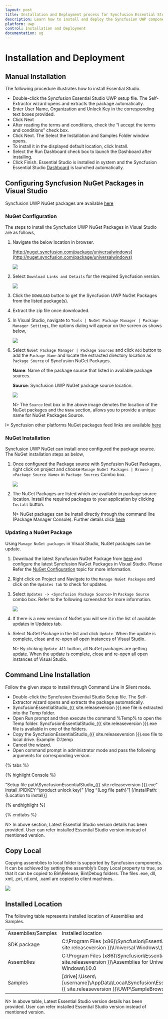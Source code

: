 ```yaml
---
layout: post
title: Installation and Deployment process for Syncfusion Essential Studio UWP products
description: Learn how to install and deploy the Syncfusion UWP component
platform: uwp
control: Installation and Deployment
documentation: ug
---
```


# Installation and Deployment

## Manual Installation

The following procedure illustrates how to install Essential Studio.

* Double-click the Syncfusion Essential Studio UWP setup file. The Self-Extractor wizard opens and extracts the package automatically.
* Enter User Name, Organization and Unlock Key in the corresponding text boxes provided.
* Click Next
* After reading the terms and conditions, check the “I accept the terms and conditions” check box.
* Click Next. The Select the Installation and Samples Folder window opens.
* To install it in the displayed default location, click Install.
* Select the Run Dashboard check box to launch the Dashboard after installing.
* Click Finish. Essential Studio is installed in system and the Syncfusion Essential Studio [Dashboard](http://help.syncfusion.com/ug/common/documents/dashboard.htm#) is launched automatically.

## Configuring Syncfusion NuGet Packages in Visual Studio 

Syncfusion UWP NuGet packages are available [here](http://nuget.syncfusion.com/package/universalwindows)

### NuGet Configuration  

The steps to install the Syncfusion UWP NuGet Packages in Visual Studio are as follows,

1. Navigate the below location in browser. 

   [http://nuget.syncfusion.com/package/universalwindows](http://nuget.syncfusion.com/package/universalwindows)

   ![](Installation-and-Deployment_images\NuGetConfig_img1.jpeg)

2. Select `Download Links and Details` for the required Syncfusion version.

   ![](Installation-and-Deployment_images\NuGetConfig_img2.jpeg)

3. Click the `DOWNLOAD` button to get the Syncfusion UWP NuGet Packages from the listed package(s).

4. Extract the zip file once downloaded.

5. In Visual Studio, navigate to `Tools | NuGet Package Manager | Package Manager Settings`, the options dialog will appear on the screen as shows below,

   ![](Installation-and-Deployment_images\NuGetConfig_img3.jpeg)

6. Select `NuGet Package Manager | Package Sources` and click `Add` button to add the `Package Name` and locate the extracted directory location as `Package Source` of Syncfusion NuGet Packages.    

   **Name**: Name of the package source that listed in available package sources.
   
   **Source**: Syncfusion UWP NuGet package source location.
   
   ![](Installation-and-Deployment_images\NuGetConfig_img4.jpeg)

   N> The `Source` text box in the above image denotes the location of the NuGet packages and the `Name` section, allows you to provide a unique name for NuGet Packages Source. 

I> Syncfusion other platforms NuGet packages feed links are available [here](http://nuget.syncfusion.com/)

### NuGet Installation

Syncfusion UWP NuGet can install once configured the package source. The NuGet installation steps as below,

1. Once configured the Package source with Syncfusion NuGet Packages, right click on project and choose `Manage NuGet Packages | Browse | <Package Source Name>` in `Package Sources` Combo box.

   ![](Installation-and-Deployment_images\NuGetConfig_img5.jpeg)

2. The NuGet Packages are listed which are available in package source location. Install the required packages to your application by clicking `Install` button.

   N> NuGet packages can be install directly through the command line (Package Manager Console). Further details click [here](http://help.syncfusion.com/extension/syncfusion-nuget-packages/nuget-install-and-configuration#install-from-package-manager-console)

### Updating a NuGet Package

Using `Manage NuGet packages` in Visual Studio, NuGet packages can be update.

1. Download the latest Syncfusion NuGet Package from [here](http://nuget.syncfusion.com/package/universalwindows) and configure the latest Syncfusion NuGet Packages in Visual Studio. Please Refer the [NuGet Configuration](#nuget-configuration) topic for more information.

2. Right click on Project and Navigate to the `Manage NuGet Packages` and click on the `Updates tab` to check for updates.

3. Select `Updates -> <Syncfusion Package Source>` in `Package Source` combo box. Refer to the following screenshot for more information.

   ![](Installation-and-Deployment_images\NuGetConfig_img6.jpeg)

4. If there is a new version of NuGet you will see it in the list of available updates in Updates tab.

5. Select NuGet Package in the list and click `Update`. When the update is complete, close and re-open all open instances of Visual Studio.

   N> By clicking `Update All` button, all NuGet packages are getting update. When the update is complete, close and re-open all open instances of Visual Studio.

## Command Line Installation


Follow the given steps to install through Command Line in Silent mode.

* Double-click the Syncfusion Essential Studio Setup file. The Self-Extractor wizard opens and extracts the package automatically.
* SyncfusionEssentialStudio_({{ site.releaseversion }}).exe file is extracted into the Temp folder.
* Open Run prompt and then execute the command %Temp% to open the Temp folder. SyncfusionEssentialStudio_({{ site.releaseversion }}).exe file is available in one of the folders.
* Copy the SyncfusionEssentialStudio_({{ site.releaseversion }}).exe file to local drive. Example: D:\temp
* Cancel the wizard.
* Open command prompt in administrator mode and pass the following arguments for corresponding version.


{% tabs %}

{% highlight Console %}  

“Setup file path\SyncfusionEssentialStudio_({{ site.releaseversion }}).exe” Install /PIDKEY:“(product unlock key)” [/log “{Log file path}”] [/InstallPath:{Location to install}]

{% endhighlight %} 

{% endtabs %}

N> In above section, Latest Essential Studio version details has been provided. User can refer installed Essential Studio version instead of mentioned version.

## Copy Local

Copying assemblies to local folder is supported by Syncfusion components. It can be achieved by setting the assembly’s Copy Local property to true, so that it can be copied to Bin\Release, Bin\Debug folders. The files .exe, dll, xml, .pri, rd.xml, .xaml  are copied to client machines.

![](Installation-and-Deployment_images/Installation-and-Deployment_img5.jpeg)


## Installed Location

The following table represents installed location of Assemblies and Samples.

<table>
<tr>
<td>
Assemblies/Samples</td><td>
Installed location</td></tr>
<tr>
<td>
SDK package</td><td>
C:\Program Files (x86)\Syncfusion\Essential Studio\{{ site.releaseversion }}\Universal Windows\10.0\SDK</td></tr>
<tr>
<td>
Assemblies</td><td>
C:\Program Files (x86)\Syncfusion\Essential Studio\{{ site.releaseversion }}\Assemblies for Universal Windows\10.0</td></tr>
<tr>
<td>
Samples</td><td>
[drive]:\Users\[username]\AppData\Local\Syncfusion\EssentialStudio\{{ site.releaseversion }}\UWP\SampleBrowser</td></tr>
</table>

N> In above table, Latest Essential Studio version details has been provided. User can refer installed Essential Studio version instead of mentioned version.
